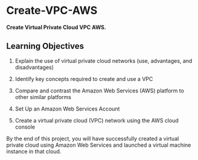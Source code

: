 <h1> Create-VPC-AWS </h1>
 <b> Create Virtual Private Cloud VPC AWS.</b>
<br />


<h2>Learning Objectives</h2>

1. Explain the use of virtual private cloud networks (use, advantages, and disadvantages) 

2. Identify key concepts required to create and use a VPC 

3. Compare and contrast the Amazon Web Services (AWS) platform to other similar platforms 

4. Set Up an Amazon Web Services Account 

5. Create a virtual private cloud (VPC) network using the AWS cloud console

By the end of this project, you will have successfully created a virtual private cloud using Amazon Web Services and launched a virtual machine instance in that cloud.

<!-- <img src=""/> -->

<!--
 ```diff
- text in red
+ text in green
! text in orange
# text in gray
@@ text in purple (and bold)@@
```
--!>
